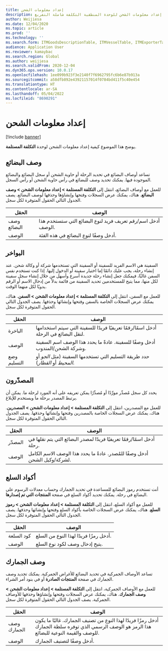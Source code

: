 ```yaml
---
title: إعداد معلومات الشحن
description: يوضح هذا الموضوع كيفية إعداد معلومات الشحن للوحدة المنطقية التكلفة شاملة التفريغ.
author: Weijiesa
ms.date: 12/04/2020
ms.topic: article
ms.prod: ''
ms.technology: ''
ms.search.form: ITMGoodsDescriptionTable, ITMVesselTable, ITMExporterTable, ITMCommodityCodeTable, ITMCustomsDescription
audience: Application User
ms.reviewer: kamaybac
ms.search.region: Global
ms.author: weijiesa
ms.search.validFrom: 2020-12-04
ms.dyn365.ops.version: 10.0.17
ms.openlocfilehash: 1ee099b923f3e2140f7f6962795fc6b6e87b913a
ms.sourcegitcommit: a58dfb892e43921157014f0784bd411f5c40e454
ms.translationtype: HT
ms.contentlocale: ar-SA
ms.lasthandoff: 05/04/2022
ms.locfileid: "8690291"
---
```

# <a name="shipping-information-setup"></a>إعداد معلومات الشحن

[!include [banner](../../includes/banner.md)]

يوضح هذا الموضوع كيفية إعداد معلومات الشحن لوحدة **التكلفة المستلمة**.

## <a name="description-of-goods"></a><a name="description-of-goods"></a>وصف البضائع

تساعد أوصاف البضائع في تحديد الرحلة أو حاوية الشحن أو سجل البضائع والبضائع الموجودة فيها. يمكنك تحديد وصف للبضائع في رأس حاوية الشحن أو رأس السجل.

للعمل مع أوصاف البضائع، انتقل إلى **التكلفة المستلمة \> إعداد معلومات الشحن \> وصف البضائع**. هناك، يمكنك عرض السجلات وفتحها وإنشاؤها وحذفها لوصف البضائع. يصف الجدول التالي الحقول المتوفرة لكل سجل.

| الحقل | الوصف |
|---|---|
| وصف البضائع | أدخل اسم/رقم تعريف فريد لنوع البضائع التي ستستخدم هذا الوصف. |
| الوصف | أدخل وصفًا لنوع البضائع في هذه الفئة. |

## <a name="vessels"></a><a name="vessels"></a>البواخر

السفينة هي الاسم الفريد للسفينة أو السفينة التي تستخدمها شركة أو وكالة شحن. عند إنشاء رحلة، يجب عليك دائمًا إما اختيار سفينة أو الدخول إليها. إذا كنت تستخدم نفس السفن غالبًا، فيمكنك جعل إنشاء رحلة جديدة أسرع وأسهل من خلال إنشاء سجل سفينة لكل منها، مما يتيح للمستخدمين تحديد السفينة من قائمة بدلاً من إدخال الاسم أو الرقم يدويًا لكل منهما الوقت.

للعمل مع السفن، انتقل إلى **التكلفة المستلمة \> إعداد معلومات الشحن \> السفن**. هناك، يمكنك عرض السجلات الخاصة بالسفن وفتحها وإنشائها وحذفها. يصف الجدول التالي الحقول المتوفرة لكل سجل.

| الحقل | الوصف |
|---|---|
| الباخرة | أدخل اسمًا/رقمًا تعريفيًا فريدًا للسفينة التي سيتم استخدامها لنقل البضائع في الرحلة. |
| الوصف | أدخل وصفًا للسفينة. عادةً ما يحدد هذا الوصف اسم السفينة وشركة الشحن/المندوب. |
| وضع التسليم | حدد طريقة التسليم التي تستخدمها السفينة (مثل _الجو_ أو _المحيط_ أو _القطار_). |

## <a name="exporters"></a>المصدّر‬ون

يحدد كل سجل مُصدِّر مورِّدًا أو مُصدِّرًا يمكن تعريفه على أنه المورد لرحلة ما. يمكن أن يرتبط المصدر برحلة ما ويستخدم للإبلاغ.

للعمل مع المصدرين، انتقل إلى **التكلفة المستلمة \> إعداد معلومات الشحن \> المصدرين**. هناك، يمكنك عرض السجلات الخاصة بالمصدرين وفتحها وإنشائها وحذفها. يصف الجدول التالي الحقول المتوفرة لكل سجل.

| الحقل | الوصف |
|---|---|
| المصدّر‬ | أدخل اسمًا/رقمًا تعريفيًا فريدًا لمصدر البضائع التي يتم نقلها في رحلة. |
| الوصف | أدخل وصفًا للمُصدر. عادةً ما يحدد هذا الوصف الاسم الكامل لشركة/وكيل الشحن. |

## <a name="commodity-codes"></a>أكواد السلع

أنت تستخدم رموز البضائع للمساعدة في تحديد الجمارك وحساب معدلات الرسوم على البضائع في رحلة. يمكنك تحديد أكواد السلع في صفحة **المنتجات التي تم إصدارها**.

للعمل مع أكواد السلع، انتقل إلى **التكلفة المستلمة \> إعداد معلومات الشحن \> رموز السلع**. هناك، يمكنك عرض السجلات الخاصة بأكواد السلع وفتحها وإنشائها وحذفها. يصف الجدول التالي الحقول المتوفرة لكل سجل.

| الحقل | الوصف |
|---|---|
| كود السلعة | أدخل رمزًا فريدًا لهذا النوع من السلع. |
| الوصف | يتيح إدخال وصف لكود نوع السلع. |

## <a name="customs-description"></a>وصف الجمارك

تساعد الأوصاف الجمركية في تحديد البضائع للأغراض الجمركية. يمكنك تحديد وصف الجمارك في صفحة **المنتجات الصادرة** أو في بنود أمر الشراء.

للعمل مع الأوصاف الجمركية، انتقل إلى **التكلفة المستلمة \> إعداد معلومات الشحن \> وصف الجمارك**. هناك، يمكنك عرض السجلات وفتحها وإنشاؤها وحذفها للأوصاف الجمركية. يصف الجدول التالي الحقول المتوفرة لكل سجل.

| الحقل | الوصف |
|---|---|
| وصف الجمارك | أدخل رمزًا فريدًا لهذا النوع من تصنيف الجمارك. غالبًا ما يكون هذا الرمز هو الوصف الرسمي الذي توفره سلطة الجمارك للوصف والقيمة النوعية للبضائع. |
| الوصف | أدخل وصفًا لتصنيف الجمارك. |
